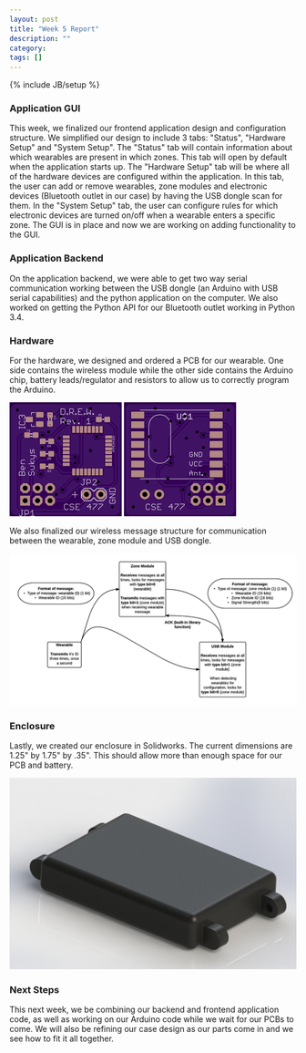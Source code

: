 ```yaml
---
layout: post
title: "Week 5 Report"
description: ""
category: 
tags: []
---
```

{% include JB/setup %}

### Application GUI
This week, we finalized our frontend application design and configuration structure.  We simplified our design to include 3 tabs: "Status", "Hardware Setup" and "System Setup".  The "Status" tab will contain information about which wearables are present in which zones.  This tab will open by default when the application starts up.  The "Hardware Setup" tab will be where all of the hardware devices are configured within the application.  In this tab, the user can add or remove wearables, zone modules and electronic devices (Bluetooth outlet in our case) by having the USB dongle scan for them.  In the "System Setup" tab, the user can configure rules for which electronic devices are turned on/off when a wearable enters a specific zone.  The GUI is in place and now we are working on adding functionality to the GUI.

### Application Backend
On the application backend, we were able to get two way serial communication working between the USB dongle (an Arduino with USB serial capabilities) and the python application on the computer.  We also worked on getting the Python API for our Bluetooth outlet working in Python 3.4.

### Hardware
For the hardware, we designed and ordered a PCB for our wearable.  One side contains the wireless module while the other side contains the Arduino chip, battery leads/regulator and resistors to allow us to correctly program the Arduino.

<img src="https://github.com/danhipke/danhipke.github.io/raw/master/images/PCB1.png">
<img src="https://github.com/danhipke/danhipke.github.io/raw/master/images/PCB2.png">

We also finalized our wireless message structure for communication between the wearable, zone module and USB dongle.

<img src="https://github.com/danhipke/danhipke.github.io/raw/master/images/wireless_message_format.png">

### Enclosure
Lastly, we created our enclosure in Solidworks.  The current dimensions are 1.25" by 1.75" by .35".  This should allow more than enough space for our PCB and battery.

<img src="https://github.com/danhipke/danhipke.github.io/raw/master/images/enclosure.JPG">

### Next Steps
This next week, we be combining our backend and frontend application code, as well as working on our Arduino code while we wait for our PCBs to come.  We will also be refining our case design as our parts come in and we see how to fit it all together.
